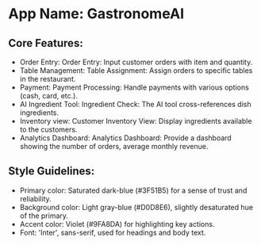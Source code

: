 # **App Name**: GastronomeAI

## Core Features:

- Order Entry: Order Entry: Input customer orders with item and quantity.
- Table Management: Table Assignment: Assign orders to specific tables in the restaurant.
- Payment: Payment Processing: Handle payments with various options (cash, card, etc.).
- AI Ingredient Tool: Ingredient Check: The AI tool cross-references dish ingredients.
- Inventory view: Customer Inventory View: Display ingredients available to the customers.
- Analytics Dashboard: Analytics Dashboard: Provide a dashboard showing the number of orders, average monthly revenue.

## Style Guidelines:

- Primary color: Saturated dark-blue (#3F51B5) for a sense of trust and reliability.
- Background color: Light gray-blue (#D0D8E6), slightly desaturated hue of the primary.
- Accent color: Violet (#9FA8DA) for highlighting key actions.
- Font: 'Inter', sans-serif, used for headings and body text.